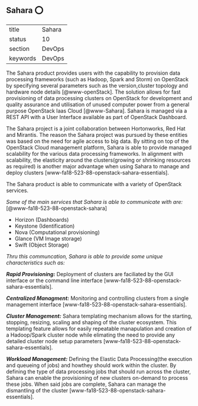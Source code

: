## Sahara :o:


|          |            |
| -------- | ---------- |
| title    | Sahara     | 
| status   | 10         |
| section  | DevOps     |
| keywords | DevOps     |



The Sahara product provides users with the capability to provision
data processing frameworks (such as Hadoop, Spark and Storm) on
OpenStack by specifying several parameters such as the version,cluster
topology and hardware node details [@www-openStack]. The solution
allows for fast provisioning of data processing clusters on OpenStack
for development and quality assurance and utilisation of unused
computer power from a general purpose OpenStack Iaas
Cloud [@www-Sahara].  Sahara is managed via a REST API with a User
Interface available as part of OpenStack Dashboard.

The Sahara project is a joint collaboration between Hortonworks, Red Hat 
and Mirantis. The reason the Sahara project was pursued by these entities 
was based on the need for agile access to big data. By sitting on top of the 
OpenStack Cloud management platform, Sahara is able to provide managed 
scalability for the various data processing frameworks. In alignment with 
scalability, the elasticity around the clusters(growing or shrinking resources 
as required) is another major advantage when using Sahara to manage and 
deploy clusters [www-fa18-523-88-openstack-sahara-essentials].

The Sahara product is able to communicate with a variety of OpenStack services.

_Some of the main services that Sahara is able to communicate with are:_ [@www-fa18-523-88-openstack-sahara]

* Horizon  (Dashboards)
* Keystone  (Identification)
* Nova  (Computational provisioning)
* Glance  (VM Image storage)
* Swift  (Object Storage) 

_Thru this communcation, Sahara is able to provide some unique characteristics such as:_

_**Rapid Provisioning:**_ Deployment of clusters are faciliated by the GUI interface or the 
command line interface [www-fa18-523-88-openstack-sahara-essentials].

_**Centralized Managment:**_ Monitoring and controlling clusters from a single management
interface [www-fa18-523-88-openstack-sahara-essentials].

_**Cluster Management:**_ Sahara templating mechanism allows for the starting, stopping, resizing,
scaling and shaping of the cluster ecosystem. This templating feature allows for easily repeatable 
manapulation and creation of a Hadoop/Spark cluster node while elimating the need to provide any
detailed cluster node setup parameters [www-fa18-523-88-openstack-sahara-essentials].

_**Workload Management:**_ Defining the Elastic Data Processing(the execution and queueing 
of jobs) and howthey should work within the cluster. By defining the type of data 
processing jobs that should run across the cluster, Sahara can enable the provisioning
of new clusters on-demand to process these jobs. When said jobs are complete, Sahara can manage
the dismantling of the cluster [www-fa18-523-88-openstack-sahara-essentials].


